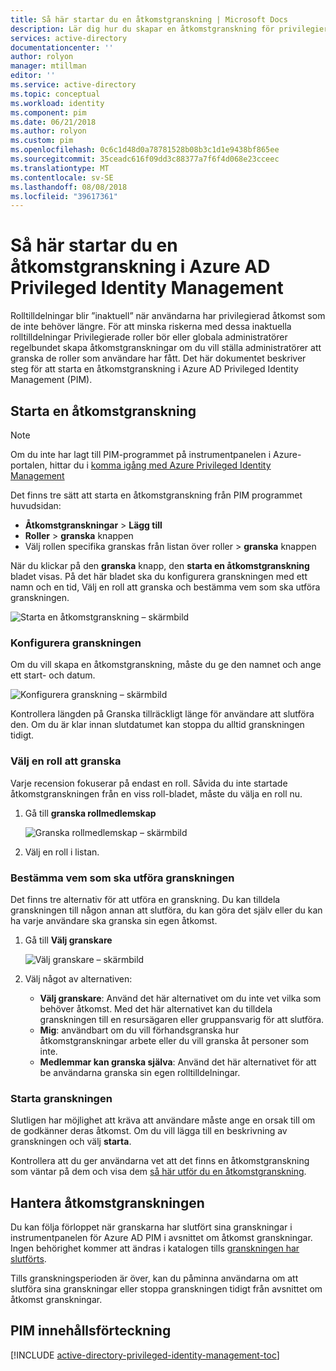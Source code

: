 ```yaml
---
title: Så här startar du en åtkomstgranskning | Microsoft Docs
description: Lär dig hur du skapar en åtkomstgranskning för privilegierade identiteter med Azure Privileged Identity Management-programmet.
services: active-directory
documentationcenter: ''
author: rolyon
manager: mtillman
editor: ''
ms.service: active-directory
ms.topic: conceptual
ms.workload: identity
ms.component: pim
ms.date: 06/21/2018
ms.author: rolyon
ms.custom: pim
ms.openlocfilehash: 0c6c1d48d0a78781528b08b3c1d1e9438bf865ee
ms.sourcegitcommit: 35ceadc616f09dd3c88377a7f6f4d068e23cceec
ms.translationtype: MT
ms.contentlocale: sv-SE
ms.lasthandoff: 08/08/2018
ms.locfileid: "39617361"
---
```

# <a name="how-to-start-an-access-review-in-azure-ad-privileged-identity-management"></a>Så här startar du en åtkomstgranskning i Azure AD Privileged Identity Management
Rolltilldelningar blir ”inaktuell” när användarna har privilegierad åtkomst som de inte behöver längre. För att minska riskerna med dessa inaktuella rolltilldelningar Privilegierade roller bör eller globala administratörer regelbundet skapa åtkomstgranskningar om du vill ställa administratörer att granska de roller som användare har fått. Det här dokumentet beskriver steg för att starta en åtkomstgranskning i Azure AD Privileged Identity Management (PIM).

## <a name="start-an-access-review"></a>Starta en åtkomstgranskning
> [!NOTE]
> Om du inte har lagt till PIM-programmet på instrumentpanelen i Azure-portalen, hittar du i [komma igång med Azure Privileged Identity Management](pim-getting-started.md)
> 
> 

Det finns tre sätt att starta en åtkomstgranskning från PIM programmet huvudsidan:

* **Åtkomstgranskningar** > **Lägg till**
* **Roller** > **granska** knappen
* Välj rollen specifika granskas från listan över roller > **granska** knappen

När du klickar på den **granska** knapp, den **starta en åtkomstgranskning** bladet visas. På det här bladet ska du konfigurera granskningen med ett namn och en tid, Välj en roll att granska och bestämma vem som ska utföra granskningen.

![Starta en åtkomstgranskning – skärmbild](./media/pim-how-to-start-security-review/PIM_start_review.png)

### <a name="configure-the-review"></a>Konfigurera granskningen
Om du vill skapa en åtkomstgranskning, måste du ge den namnet och ange ett start- och datum.

![Konfigurera granskning – skärmbild](./media/pim-how-to-start-security-review/PIM_review_configure.png)

Kontrollera längden på Granska tillräckligt länge för användare att slutföra den. Om du är klar innan slutdatumet kan stoppa du alltid granskningen tidigt.

### <a name="choose-a-role-to-review"></a>Välj en roll att granska
Varje recension fokuserar på endast en roll. Såvida du inte startade åtkomstgranskningen från en viss roll-bladet, måste du välja en roll nu.

1. Gå till **granska rollmedlemskap**
   
    ![Granska rollmedlemskap – skärmbild](./media/pim-how-to-start-security-review/PIM_review_role.png)
2. Välj en roll i listan.

### <a name="decide-who-will-perform-the-review"></a>Bestämma vem som ska utföra granskningen
Det finns tre alternativ för att utföra en granskning. Du kan tilldela granskningen till någon annan att slutföra, du kan göra det själv eller du kan ha varje användare ska granska sin egen åtkomst.

1. Gå till **Välj granskare**
   
    ![Välj granskare – skärmbild](./media/pim-how-to-start-security-review/PIM_review_reviewers.png)
2. Välj något av alternativen:
   
   * **Välj granskare**: Använd det här alternativet om du inte vet vilka som behöver åtkomst. Med det här alternativet kan du tilldela granskningen till en resursägaren eller gruppansvarig för att slutföra.
   * **Mig**: användbart om du vill förhandsgranska hur åtkomstgranskningar arbete eller du vill granska åt personer som inte.
   * **Medlemmar kan granska själva**: Använd det här alternativet för att be användarna granska sin egen rolltilldelningar.

### <a name="start-the-review"></a>Starta granskningen
Slutligen har möjlighet att kräva att användare måste ange en orsak till om de godkänner deras åtkomst. Om du vill lägga till en beskrivning av granskningen och välj **starta**.

Kontrollera att du ger användarna vet att det finns en åtkomstgranskning som väntar på dem och visa dem [så här utför du en åtkomstgranskning](pim-how-to-perform-security-review.md).

## <a name="manage-the-access-review"></a>Hantera åtkomstgranskningen
Du kan följa förloppet när granskarna har slutfört sina granskningar i instrumentpanelen för Azure AD PIM i avsnittet om åtkomst granskningar. Ingen behörighet kommer att ändras i katalogen tills [granskningen har slutförts](pim-how-to-complete-review.md).

Tills granskningsperioden är över, kan du påminna användarna om att slutföra sina granskningar eller stoppa granskningen tidigt från avsnittet om åtkomst granskningar.

<!--Every topic should have next steps and links to the next logical set of content to keep the customer engaged-->
## <a name="pim-table-of-contents"></a>PIM innehållsförteckning
[!INCLUDE [active-directory-privileged-identity-management-toc](../../../includes/active-directory-privileged-identity-management-toc.md)]

